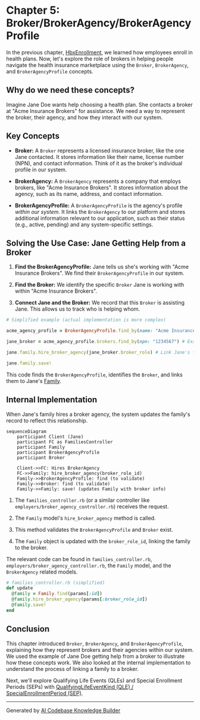 # Chapter 5: Broker/BrokerAgency/BrokerAgencyProfile

In the previous chapter, [HbxEnrollment](04_hbxenrollment_.md), we learned how employees enroll in health plans. Now, let's explore the role of brokers in helping people navigate the health insurance marketplace using the `Broker`, `BrokerAgency`, and `BrokerAgencyProfile` concepts.

## Why do we need these concepts?

Imagine Jane Doe wants help choosing a health plan. She contacts a broker at "Acme Insurance Brokers" for assistance. We need a way to represent the broker, their agency, and how they interact with our system.

## Key Concepts

* **Broker:** A `Broker` represents a licensed insurance broker, like the one Jane contacted.  It stores information like their name, license number (NPN), and contact information. Think of it as the broker's individual profile in our system.

* **BrokerAgency:** A `BrokerAgency` represents a company that employs brokers, like "Acme Insurance Brokers". It stores information about the agency, such as its name, address, and contact information.

* **BrokerAgencyProfile:** A `BrokerAgencyProfile` is the agency's profile *within our system*. It links the `BrokerAgency` to our platform and stores additional information relevant to our application, such as their status (e.g., active, pending) and any system-specific settings.

## Solving the Use Case: Jane Getting Help from a Broker

1. **Find the BrokerAgencyProfile:** Jane tells us she's working with "Acme Insurance Brokers". We find their `BrokerAgencyProfile` in our system.

2. **Find the Broker:** We identify the specific `Broker` Jane is working with within "Acme Insurance Brokers".

3. **Connect Jane and the Broker:** We record that this `Broker` is assisting Jane. This allows us to track who is helping whom.

```ruby
# Simplified example (actual implementation is more complex)

acme_agency_profile = BrokerAgencyProfile.find_by(name: "Acme Insurance Brokers")

jane_broker = acme_agency_profile.brokers.find_by(npn: "1234567") # Example NPN

jane.family.hire_broker_agency(jane_broker.broker_role) # Link Jane's family to the broker

jane.family.save!
```

This code finds the `BrokerAgencyProfile`, identifies the `Broker`, and links them to Jane's [Family](01_person_family_familymember_.md).

## Internal Implementation

When Jane's family hires a broker agency, the system updates the family's record to reflect this relationship.

```mermaid
sequenceDiagram
    participant Client (Jane)
    participant FC as FamiliesController
    participant Family
    participant BrokerAgencyProfile
    participant Broker

    Client->>FC: Hires BrokerAgency
    FC->>Family: hire_broker_agency(broker_role_id)
    Family->>BrokerAgencyProfile: find (to validate)
    Family->>Broker: find (to validate)
    Family->>Family: save! (updates Family with broker info)
```

1. The `families_controller.rb` (or a similar controller like `employers/broker_agency_controller.rb`) receives the request.

2. The `Family` model's `hire_broker_agency` method is called.

3. This method validates the `BrokerAgencyProfile` and `Broker` exist.

4. The `Family` object is updated with the `broker_role_id`, linking the family to the broker.

The relevant code can be found in `families_controller.rb`, `employers/broker_agency_controller.rb`, the `Family` model, and the `BrokerAgency` related models.

```ruby
# families_controller.rb (simplified)
def update
  @family = Family.find(params[:id])
  @family.hire_broker_agency(params[:broker_role_id])
  @family.save!
end
```

## Conclusion

This chapter introduced `Broker`, `BrokerAgency`, and `BrokerAgencyProfile`, explaining how they represent brokers and their agencies within our system. We used the example of Jane Doe getting help from a broker to illustrate how these concepts work. We also looked at the internal implementation to understand the process of linking a family to a broker.

Next, we'll explore Qualifying Life Events (QLEs) and Special Enrollment Periods (SEPs) with [QualifyingLifeEventKind (QLE) / SpecialEnrollmentPeriod (SEP)](06_qualifyinglifeeventkind__qle____specialenrollmentperiod__sep__.md).


---

Generated by [AI Codebase Knowledge Builder](https://github.com/The-Pocket/Tutorial-Codebase-Knowledge)